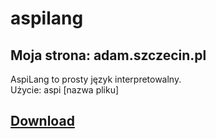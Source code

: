 # aspilang
## Moja strona: adam.szczecin.pl

AspiLang to prosty język interpretowalny.  
Użycie: aspi [nazwa pliku]

##
## [Download](https://github.com/aspiranek/coprot/releases)

